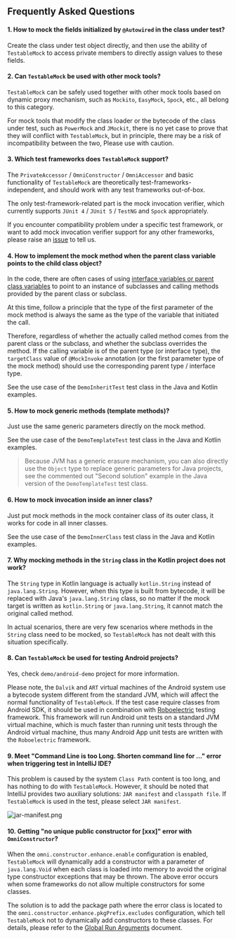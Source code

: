 Frequently Asked Questions
---

#### 1. How to mock the fields initialized by `@Autowired` in the class under test?

Create the class under test object directly, and then use the ability of `TestableMock` to access private members to directly assign values to these fields.

#### 2. Can `TestableMock` be used with other mock tools?

`TestableMock` can be safely used together with other mock tools based on dynamic proxy mechanism, such as `Mockito`, `EasyMock`, `Spock`, etc., all belong to this category.

For mock tools that modify the class loader or the bytecode of the class under test, such as `PowerMock` and `JMockit`, there is no yet case to prove that they will conflict with `TestableMock`, but in principle, there may be a risk of incompatibility between the two, Please use with caution.

#### 3. Which test frameworks does `TestableMock` support?

The `PrivateAccessor` / `OmniConstructor` / `OmniAccessor` and basic functionality of `TestableMock` are theoretically test-frameworks-independent, and should work with any test frameworks out-of-box.

The only test-framework-related part is the mock invocation verifier, which currently supports `JUnit 4` / `JUnit 5` / `TestNG` and `Spock` appropriately.

If you encounter compatibility problem under a specific test framework, or want to add mock invocation verifier support for any other frameworks, please raise an [issue](https://github.com/alibaba/testable-mock/issues) to tell us.

#### 4. How to implement the mock method when the parent class variable points to the child class object?

In the code, there are often cases of using <u>interface variables or parent class variables</u> to point to an instance of subclasses and calling methods provided by the parent class or subclass.

At this time, follow a principle that the type of the first parameter of the mock method is always the same as the type of the variable that initiated the call.

Therefore, regardless of whether the actually called method comes from the parent class or the subclass, and whether the subclass overrides the method. If the calling variable is of the parent type (or interface type), the `targetClass` value of `@MockInvoke` annotation (or the first parameter type of the mock method) should use the corresponding parent type / interface type.

See the use case of the `DemoInheritTest` test class in the Java and Kotlin examples.

#### 5. How to mock generic methods (template methods)?

Just use the same generic parameters directly on the mock method.

See the use case of the `DemoTemplateTest` test class in the Java and Kotlin examples.

> Because JVM has a generic erasure mechanism, you can also directly use the `Object` type to replace generic parameters for Java projects, see the commented out "Second solution" example in the Java version of the `DemoTemplateTest` test class.

#### 6. How to mock invocation inside an inner class?

Just put mock methods in the mock container class of its outer class, it works for code in all inner classes.

See the use case of the `DemoInnerClass` test class in the Java and Kotlin examples.

#### 7. Why mocking methods in the `String` class in the Kotlin project does not work?

The `String` type in Kotlin language is actually `kotlin.String` instead of `java.lang.String`. However, when this type is built from bytecode, it will be replaced with Java's `java.lang.String` class, so no matter if the mock target is written as `kotlin.String` or `java.lang.String`, it cannot match the original called method.

In actual scenarios, there are very few scenarios where methods in the `String` class need to be mocked, so `TestableMock` has not dealt with this situation specifically.

#### 8. Can `TestableMock` be used for testing Android projects?

Yes, check `demo/android-demo` project for more information.

Please note, the `Dalvik` and `ART` virtual machines of the Android system use a bytecode system different from the standard JVM, which will affect the normal functionality of `TestableMock`.
If the test case require classes from Android SDK, it should be used in combination with [Roboelectric](https://github.com/robolectric/robolectric) testing framework.
This framework will run Android unit tests on a standard JVM virtual machine, which is much faster than running unit tests through the Android virtual machine, thus many Android App unit tests are written with the `Roboelectric` framework.

#### 9. Meet "Command Line is too Long. Shorten command line for ..." error when triggering test in IntelliJ IDE?

This problem is caused by the system `Class Path` content is too long, and has nothing to do with `TestableMock`. However, it should be noted that IntelliJ provides two auxiliary solutions: `JAR manifest` and `classpath file`. If `TestableMock` is used in the test, please select `JAR manifest`.

![jar-manifest.png](https://img.alicdn.com/imgextra/i2/O1CN01hfC5YE1Kw0gBIlB2x_!!6000000001227-2-tps-752-171.png)

#### 10. Getting "no unique public constructor for [xxx]" error with `OmniConstructor`?

When the `omni.constructor.enhance.enable` configuration is enabled, `TestableMock` will dynamically add a constructor with a parameter of `java.lang.Void` when each class is loaded into memory to avoid the original type constructor exceptions that may be thrown. The above error occurs when some frameworks do not allow multiple constructors for some classes.

The solution is to add the package path where the error class is located to the `omni.constructor.enhance.pkgPrefix.excludes` configuration, which tell `TestableMock` not to dynamically add constructors to these classes. For details, please refer to the [Global Run Arguments](en-us/doc/javaagent-args.md) document.
